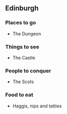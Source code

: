 ## Edinburgh

### Places to go
 * The Dungeon

### Things to see
 * The Castle

### People to conquer
 * The Scots

### Food to eat
 * Haggis, nips and tatties
